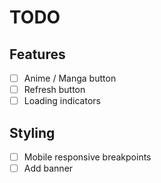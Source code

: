 # TODO

## Features

- [ ] Anime / Manga button
- [ ] Refresh button
- [ ] Loading indicators

## Styling

- [ ] Mobile responsive breakpoints
- [ ] Add banner
